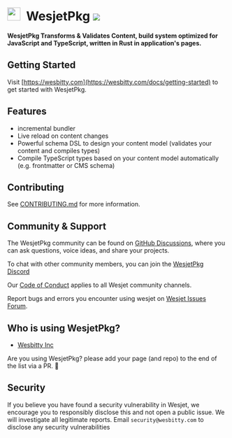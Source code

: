 # <img src="https://i.ibb.co/dMH4HS8/wesjet.png" height="30" />&nbsp;&nbsp;WesjetPkg [![](https://badgen.net/npm/v/wesjet)](https://www.npmjs.com/wesjet/packages)

**WesjetPkg Transforms & Validates Content, build system optimized for JavaScript and TypeScript, written in Rust in application's pages.**

## Getting Started

Visit [https://wesbitty.com](https://wesbitty.com/docs/getting-started) to get started with WesjetPkg.

## Features

- incremental bundler
- Live reload on content changes
- Powerful schema DSL to design your content model (validates your content and compiles types)
- Compile TypeScript types based on your content model automatically (e.g. frontmatter or CMS schema)

## Contributing

See [CONTRIBUTING.md](./CONTRIBUTING.md) for more information.

## Community & Support

The WesjetPkg community can be found on [GitHub Discussions](https://github.com/wesbitty/wesjetpkg/discussions), where you can ask questions, voice ideas, and share your projects.

To chat with other community members, you can join the [WesjetPkg Discord](https://discord.com)

Our [Code of Conduct](https://github.com/wesbitty/wesjetpkg/master/blob/code_of_conduct.md) applies to all Wesjet community channels.

Report bugs and errors you encounter using wesjet on [Wesjet Issues Forum](https://github.com/wesbitty/wesjetpkg/issues).

## Who is using WesjetPkg?

- [Wesbitty Inc](https://wesbitty.com)

Are you using WesjetPkg? please add your page (and repo) to the end of the list via a PR. 🙏

## Security

If you believe you have found a security vulnerability in Wesjet, we encourage you to responsibly disclose this and not open a public issue. We will investigate all legitimate reports. Email `security@wesbitty.com` to disclose any security vulnerabilities
